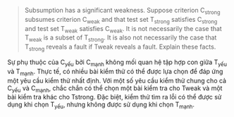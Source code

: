 >Subsumption has a significant weakness. Suppose criterion C<sub>strong</sub> subsumes criterion C<sub>weak</sub>
 and that test set T<sub>strong</sub> satisfies C<sub>strong</sub> and test set T<sub>weak</sub> satisfies C<sub>weak</sub>. 
 It is not necessarily the case that T<sub>weak</sub> is a subset of T<sub>strong</sub>. It is also not necessarily the case that 
 T<sub>strong</sub> reveals a fault if Tweak reveals a fault. Explain these facts.

Sự phụ thuộc của C<sub>yếu</sub> bởi C<sub>mạnh</sub> không  mối quan hệ tập hợp con giữa T<sub>yếu</sub> và T<sub>mạnh</sub>. 
Thực tế, có nhiều bài kiểm thử có thể được lựa chọn để đáp ứng một yêu cầu kiểm thử nhất định. 
Với một số yêu cầu kiểm thử chung cho cả C<sub>yếu</sub> và C<sub>mạnh</sub>, 
chắc chắn có thể chọn một bài kiểm tra cho Tweak và một bài kiểm tra khác cho Tstrong. 
Đặc biệt, kiểm thử tìm ra lỗi có thể được sử dụng khi chọn T<sub>yếu</sub>, nhưng không được sử dụng khi chọn T<sub>mạnh</sub>.



